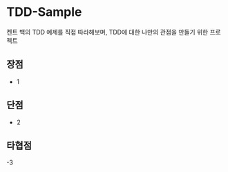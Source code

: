 # TDD-Sample

켄트 백의 TDD 예제를 직접 따라해보며, TDD에 대한 나만의 관점을 만들기 위한 프로젝트


## 장점
- 1

## 단점
- 2

## 타협점
-3 